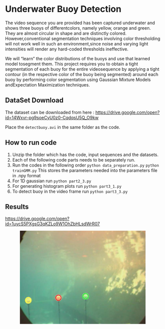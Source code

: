 # Underwater Buoy Detection
The video sequence you are provided has been captured underwater and shows three buoys of differentcolors, namely yellow, orange and green.  They are almost circular in shape and are distinctly colored.  However,conventional segmentation techniques involving color thresholding will not work well in such an environment,since noise and varying light intensities will render any hard-coded thresholds ineffective.

We will “learn” the color distributions of the buoys and use that learned model tosegment  them.   This  project  requires  you  to  obtain  a  tight  segmentation  of  each  buoy  for  the  entire  videosequence by applying a tight contour (in the respective color of the buoy being segmented) around each buoy by performing color  segmentation  using  Gaussian  Mixture  Models  andExpectation Maximization techniques.

## DataSet Download
The dataset can be downloaded from here : 
https://drive.google.com/open?id=14Wxvr-pg9soeCyU0z0-CqdqsU5Q_O9kw

Place the `detectbuoy.avi` in the same folder as the code.

## How to run code
1. Unzip the folder which has the code, input sequences and the datasets.
2. Each of the following code parts needs to be separately run.
3. Run the codes in the following order
        `python data_preparation.py`
        `python trainGMM.py`
    This stores the parameters needed into the parameters file in .npy format
4. For 1D gaussian run 
        `python part2_3.py`
5. For generating histogram plots run 
        `python part3_1.py`
6. To detect buoy in the video frame run 
        `python part3_3.py`


## Results
https://drive.google.com/open?id=1uycS5PXgsG3qKZLo9W1OhZbHLsdWrR07

  <p align="center">
  <img src="https://github.com/ramaprashanth/perception-for-autonomous-robots/blob/master/Underwater%20Buoy%20Detection/result_1.png">
  </p>
